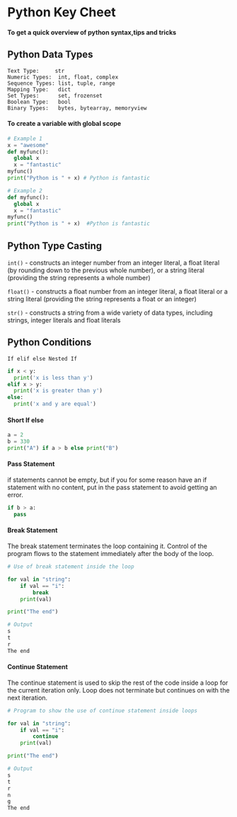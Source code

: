 # Python Key Cheet

#### To get a quick overview of python syntax,tips and tricks

## Python Data Types

```pyython
Text Type:	   str
Numeric Types:	int, float, complex
Sequence Types:	list, tuple, range
Mapping Type:	dict
Set Types:	    set, frozenset
Boolean Type:	bool
Binary Types:	bytes, bytearray, memoryview
```
#### To create a variable with global scope
```python
# Example 1
x = "awesome"
def myfunc():
  global x
  x = "fantastic"
myfunc()
print("Python is " + x) # Python is fantastic

# Example 2
def myfunc():
  global x
  x = "fantastic"
myfunc()
print("Python is " + x)  #Python is fantastic

```
## Python Type Casting

``` int() ``` - constructs an integer number from an integer literal, a float literal (by rounding down to the previous whole number), or a string literal (providing the string represents a whole number)

```float()``` - constructs a float number from an integer literal, a float literal or a string literal (providing the string represents a float or an integer)

```str()``` - constructs a string from a wide variety of data types, including strings, integer literals and float literals

## Python Conditions

```If elif else Nested If ```

```python
if x < y:
  print('x is less than y')
elif x > y:
  print('x is greater than y')
else:
  print('x and y are equal')
```

#### Short If else

```python
a = 2
b = 330
print("A") if a > b else print("B")
```

#### Pass Statement

if statements cannot be empty, but if you for some reason have an if statement with no content, put in the pass statement to avoid getting an error.

```python
if b > a:
  pass
  ```

#### Break Statement
The break statement terminates the loop containing it. Control of the program flows to the statement immediately after the body of the loop.
```python
# Use of break statement inside the loop

for val in "string":
    if val == "i":
        break
    print(val)

print("The end")

# Output
s
t
r
The end
```
#### Continue Statement
The continue statement is used to skip the rest of the code inside a loop for the current iteration only. Loop does not terminate but continues on with the next iteration.

```python
# Program to show the use of continue statement inside loops

for val in "string":
    if val == "i":
        continue
    print(val)

print("The end")

# Output
s
t
r
n
g
The end
```
